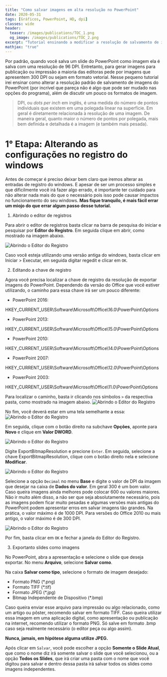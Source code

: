 ```yaml
---
title: "Como salvar imagens em alta resolução no PowerPoint"
date: 2020-05-31
tags: [Gráficos, PowerPoint, HD, dpi]
classes: wide
header:
  teaser: /images/publications/TOC_1.png
  og_image: /images/publications/TOC_2.png
excerpt: "Tutorial ensinando a modificar a resolução de salvamento de imagens do PowerPoint"
mathjax: "true"
---
```


Por padrão, quando você salva um slide do PowerPoint como imagem ela é salva com uma resolução de 96 DPI. Entretanto, para gerar imagens para publicação ou impressão a maioria das editoras pede por imagens que apresentem 300 DPI ou sejam em formato vetorial. Nesse pequeno tutorial irei ensinar como alterar a resolução padrão de salvamento de imagens do PowerPoint (por incrível que pareça não é algo que pode ser mudado nas opções do programa), além de discutir um pouco os formatos de imagem.

> DPI, ou *dots per inch* em inglês, é uma medida do número de pontos individuais que existem em uma polegada linear na superfície. Em geral é diretamente relacionada à resolução de uma imagem. De maneira geral, quanto maior o número de pontos por polegada, mais bem definida e detalhada é a imagem (e também mais pesada).

# 1° Etapa: Alterando as configurações no registro do windows

Antes de começar é preciso deixar bem claro que iremos alterar as entradas de registro do windows. E apesar de ser um processo simples e que dificilmente você irá fazer algo errado, é importante ter cuidado para não alterar nada mais do que o necessário pois isso pode causar impactos no funcionamento do seu windows. **Mas fique tranquilo, é mais fácil errar um miojo do que errar algum passo desse tutorial.**

1. Abrindo o editor de registros

Para abrir o editor de registros basta clicar na barra de pesquisa do iniciar e pesquisar por **Editor do Registro**. Em seguida clique em abrir, como mostrado na imagem abaixo.

<img src="{{ site.url }}{{ site.baseurl }}/images/posts/graficos/dpi/dpi1.png" alt="Abrindo o Editor do Registro">

Caso você esteja utilizando uma versão antiga do windows, basta clicar em Iniciar > Executar, em seguida digitar regedit e clicar em `OK`.

2. Editando a chave de registro

Agora você precisa localizar a chave de registro da resolução de exportar imagens do PowerPoint. Dependendo da versão do Office que você estiver utilizando, o caminho para essa chave irá ser um pouco diferente:

- PowerPoint 2016:

HKEY_CURRENT_USER\Software\Microsoft\Office\16.0\PowerPoint\Options

- PowerPoint 2013:

HKEY_CURRENT_USER\Software\Microsoft\Office\15.0\PowerPoint\Options

- PowerPoint 2010:

HKEY_CURRENT_USER\Software\Microsoft\Office\14.0\PowerPoint\Options

- PowerPoint 2007:

HKEY_CURRENT_USER\Software\Microsoft\Office\12.0\PowerPoint\Options

- PowerPoint 2003:

HKEY_CURRENT_USER\Software\Microsoft\Office\11.0\PowerPoint\Options

Para localizar o caminho, basta ir clicando nos símbolos `>` da respectiva pasta, como mostrado na imagem abaixo.
<img src="{{ site.url }}{{ site.baseurl }}/images/posts/graficos/dpi/dpi2.png" alt="Abrindo o Editor do Registro">

No fim, você deverá estar em uma tela semelhante a essa:
<img src="{{ site.url }}{{ site.baseurl }}/images/posts/graficos/dpi/dpi3.png" alt="Abrindo o Editor do Registro">

Em seguida, clique com o botão direito na subchave **Opções**, aponte para **Novo** e clique em **Valor DWORD**.

<img src="{{ site.url }}{{ site.baseurl }}/images/posts/graficos/dpi/dpi4.png" alt="Abrindo o Editor do Registro">

Digite ExportBitmapResolution e precione `Enter`. Em seguida, selecione a chave ExportBitmapResolution, clique com o botão direito nela e selecione **Modificar**.

<img src="{{ site.url }}{{ site.baseurl }}/images/posts/graficos/dpi/dpi5.png" alt="Abrindo o Editor do Registro">

Selecione a opção `Decimal` no menu **Base** e digite o valor de DPI da imagem que desejar na caixa de **Dados do valor**. Em geral 300 é um bom valor. Caso queira imagens ainda melhores pode colocar 600 ou valores maiores. Não ir muito além disso, a não ser que seja absolutamente necessário, pois as imagens podem ficar muito pesadas e algumas versões mais antigas do PowerPoint podem apresentar erros em salvar imagens tão grandes. Na prática, o valor máximo é de 1000 DPI. Para versões do Office 2010 ou mais antigo, o valor máximo é de 300 DPI.

<img src="{{ site.url }}{{ site.baseurl }}/images/posts/graficos/dpi/dpi6.png" alt="Abrindo o Editor do Registro">

Por fim, basta clicar em `OK` e fechar a janela do Editor do Registro.

3. Exportanto slides como imagens

No PowerPoint, abra a apresentação e selecione o slide que deseja exportar. No menu **Arquivo**, selecione **Salvar como**.

Na caixa **Salvar como tipo**, selecione o formato de imagem desejado:

- Formato PNG (\*.png)
- Formato TIFF (\*.tif)
- Formato JPEG (\*.jpg)
- Bitmap Independente de Dispositivo (\*.bmp)

Caso queira enviar esse arquivo para impressão ou algo relacionado, como um artigo ou pôster, recomendo salvar em formato TIFF. Caso queira utilizar essa imagem em uma aplicação digital, como apresentação ou publicação na internet, recomendo utilizar o formato PNG. Só salve em formato .bmp caso seja realmente necessário (o editor peça ou algo assim).

**Nunca, jamais, em hipótese alguma utilize JPEG.**

Após clicar em `Salvar`, você pode escolher a opção **Somente o Slide Atual**, que como o nome diz irá somente salvar o slide que você selecionou, ou a opção **Todos os Slides**, que irá criar uma pasta com o nome que você digitou para salvar e dentro dessa pasta irá salvar todos os slides como imagens independentes.
